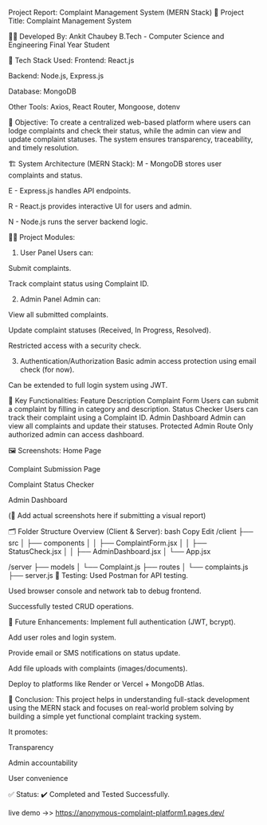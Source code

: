  Project Report: Complaint Management System (MERN Stack)
🧾 Project Title:
Complaint Management System

👨‍💻 Developed By:
Ankit Chaubey
B.Tech - Computer Science and Engineering
Final Year Student

🧰 Tech Stack Used:
Frontend: React.js

Backend: Node.js, Express.js

Database: MongoDB

Other Tools: Axios, React Router, Mongoose, dotenv

🎯 Objective:
To create a centralized web-based platform where users can lodge complaints and check their status, while the admin can view and update complaint statuses. The system ensures transparency, traceability, and timely resolution.

🏗️ System Architecture (MERN Stack):
M - MongoDB stores user complaints and status.

E - Express.js handles API endpoints.

R - React.js provides interactive UI for users and admin.

N - Node.js runs the server backend logic.

👨‍🏫 Project Modules:
1. User Panel
Users can:

Submit complaints.

Track complaint status using Complaint ID.

2. Admin Panel
Admin can:

View all submitted complaints.

Update complaint statuses (Received, In Progress, Resolved).

Restricted access with a security check.

3. Authentication/Authorization
Basic admin access protection using email check (for now).

Can be extended to full login system using JWT.

🧪 Key Functionalities:
Feature	Description
Complaint Form	Users can submit a complaint by filling in category and description.
Status Checker	Users can track their complaint using a Complaint ID.
Admin Dashboard	Admin can view all complaints and update their statuses.
Protected Admin Route	Only authorized admin can access dashboard.

🖼️ Screenshots:
Home Page

Complaint Submission Page

Complaint Status Checker

Admin Dashboard

(📌 Add actual screenshots here if submitting a visual report)

🗂️ Folder Structure Overview (Client & Server):
bash
Copy
Edit
/client
  ├── src
  │   ├── components
  │   │   ├── ComplaintForm.jsx
  │   │   ├── StatusCheck.jsx
  │   │   ├── AdminDashboard.jsx
  │   └── App.jsx

/server
  ├── models
  │   └── Complaint.js
  ├── routes
  │   └── complaints.js
  ├── server.js
🧪 Testing:
Used Postman for API testing.

Used browser console and network tab to debug frontend.

Successfully tested CRUD operations.

📌 Future Enhancements:
Implement full authentication (JWT, bcrypt).

Add user roles and login system.

Provide email or SMS notifications on status update.

Add file uploads with complaints (images/documents).

Deploy to platforms like Render or Vercel + MongoDB Atlas.

🏁 Conclusion:
This project helps in understanding full-stack development using the MERN stack and focuses on real-world problem solving by building a simple yet functional complaint tracking system.

It promotes:

Transparency

Admin accountability

User convenience

✅ Status:
✔️ Completed and Tested Successfully.


live demo ->>  https://anonymous-complaint-platform1.pages.dev/

